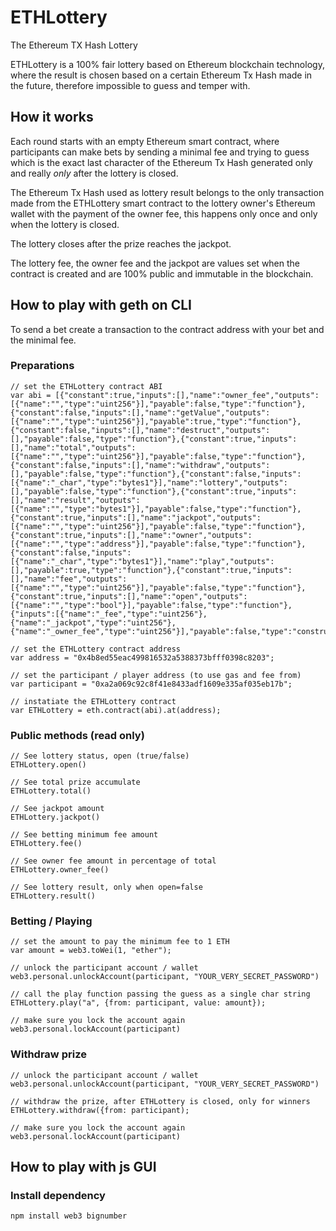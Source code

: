 # ETHLottery

The Ethereum TX Hash Lottery

ETHLottery is a 100% fair lottery based on Ethereum blockchain technology, where the result is chosen based on a certain Ethereum Tx Hash made in the future, therefore impossible to guess and temper with.

## How it works

Each round starts with an empty Ethereum smart contract, where participants can make bets by sending a minimal fee and trying to guess which is the exact last character of the Ethereum Tx Hash generated only and really *only* after the lottery is closed.

The Ethereum Tx Hash used as lottery result belongs to the only transaction made from the ETHLottery smart contract to the lottery owner's Ethereum wallet with the payment of the owner fee, this happens only once and only when the lottery is closed.

The lottery closes after the prize reaches the jackpot.

The lottery fee, the owner fee and the jackpot are values set when the contract is created and are 100% public and immutable in the blockchain.

## How to play with geth on CLI

To send a bet create a transaction to the contract address with your bet and the minimal fee.

### Preparations
```shell
// set the ETHLottery contract ABI
var abi = [{"constant":true,"inputs":[],"name":"owner_fee","outputs":[{"name":"","type":"uint256"}],"payable":false,"type":"function"},{"constant":false,"inputs":[],"name":"getValue","outputs":[{"name":"","type":"uint256"}],"payable":true,"type":"function"},{"constant":false,"inputs":[],"name":"destruct","outputs":[],"payable":false,"type":"function"},{"constant":true,"inputs":[],"name":"total","outputs":[{"name":"","type":"uint256"}],"payable":false,"type":"function"},{"constant":false,"inputs":[],"name":"withdraw","outputs":[],"payable":false,"type":"function"},{"constant":false,"inputs":[{"name":"_char","type":"bytes1"}],"name":"lottery","outputs":[],"payable":false,"type":"function"},{"constant":true,"inputs":[],"name":"result","outputs":[{"name":"","type":"bytes1"}],"payable":false,"type":"function"},{"constant":true,"inputs":[],"name":"jackpot","outputs":[{"name":"","type":"uint256"}],"payable":false,"type":"function"},{"constant":true,"inputs":[],"name":"owner","outputs":[{"name":"","type":"address"}],"payable":false,"type":"function"},{"constant":false,"inputs":[{"name":"_char","type":"bytes1"}],"name":"play","outputs":[],"payable":true,"type":"function"},{"constant":true,"inputs":[],"name":"fee","outputs":[{"name":"","type":"uint256"}],"payable":false,"type":"function"},{"constant":true,"inputs":[],"name":"open","outputs":[{"name":"","type":"bool"}],"payable":false,"type":"function"},{"inputs":[{"name":"_fee","type":"uint256"},{"name":"_jackpot","type":"uint256"},{"name":"_owner_fee","type":"uint256"}],"payable":false,"type":"constructor"}];

// set the ETHLottery contract address
var address = "0x4b8ed55eac499816532a5388373bfff0398c8203";

// set the participant / player address (to use gas and fee from)
var participant = "0xa2a069c92c8f41e8433adf1609e335af035eb17b";

// instatiate the ETHLottery contract
var ETHLottery = eth.contract(abi).at(address);
```

### Public methods (read only)

```shell
// See lottery status, open (true/false) 
ETHLottery.open()

// See total prize accumulate 
ETHLottery.total()

// See jackpot amount 
ETHLottery.jackpot()

// See betting minimum fee amount
ETHLottery.fee()

// See owner fee amount in percentage of total
ETHLottery.owner_fee()

// See lottery result, only when open=false 
ETHLottery.result()
```

### Betting / Playing
```shell
// set the amount to pay the minimum fee to 1 ETH
var amount = web3.toWei(1, "ether");

// unlock the participant account / wallet
web3.personal.unlockAccount(participant, "YOUR_VERY_SECRET_PASSWORD")

// call the play function passing the guess as a single char string
ETHLottery.play("a", {from: participant, value: amount});

// make sure you lock the account again
web3.personal.lockAccount(participant)
```

### Withdraw prize
```shell
// unlock the participant account / wallet
web3.personal.unlockAccount(participant, "YOUR_VERY_SECRET_PASSWORD")

// withdraw the prize, after ETHLottery is closed, only for winners
ETHLottery.withdraw({from: participant);

// make sure you lock the account again
web3.personal.lockAccount(participant)
```

## How to play with js GUI

### Install dependency
```shell
npm install web3 bignumber
```
